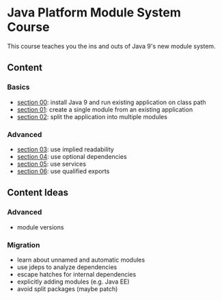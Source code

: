 # Java Platform Module System Course

This course teaches you the ins and outs of Java 9's new module system.

## Content

### Basics

* [section 00](00-class-path): install Java 9 and run existing application on class path
* [section 01](01-single-module): create a single module from an existing application
* [section 02](02-multiple-modules): split the application into multiple modules

### Advanced

* [section 03](03-implied-readability): use implied readability
* [section 04](04-optional-dependencies): use optional dependencies
* [section 05](05-services): use services
* [section 06](06-qualified-exports): use qualified exports

## Content Ideas

### Advanced

* module versions

### Migration

* learn about unnamed and automatic modules
* use jdeps to analyze dependencies
* escape hatches for internal dependencies
* explicitly adding modules (e.g. Java EE)
* avoid split packages (maybe patch)
